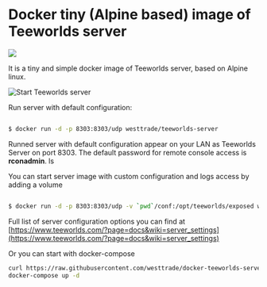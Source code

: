 # Docker tiny (Alpine based) image of Teeworlds server

[![](https://images.microbadger.com/badges/image/westtrade/teeworlds-server.svg)](https://microbadger.com/images/westtrade/teeworlds-server "Get your own image badge on microbadger.com")

It is a tiny and simple docker image of Teeworlds server, based on Alpine linux.

![Start Teeworlds server](https://cdn.rawgit.com/westtrade/teeworlds-server/b211bee6/assets/install.gif)

Run server with default configuration:

```bash

$ docker run -d -p 8303:8303/udp westtrade/teeworlds-server

```

Runned server with default configuration appear on your LAN as Teeworlds Server
on port 8303. The default password for remote console access is **rconadmin**.
ls

You can start server image with custom configuration and logs access by adding a volume

```bash

$ docker run -d -p 8303:8303/udp -v `pwd`/conf:/opt/teeworlds/exposed westtrade/teeworlds-server

```

Full list of server configuration options you can find at [https://www.teeworlds.com/?page=docs&wiki=server_settings](https://www.teeworlds.com/?page=docs&wiki=server_settings)

Or you can start with docker-compose

```bash
curl https://raw.githubusercontent.com/westtrade/docker-teeworlds-server/master/docker-compose.yml > docker-compose.yml
docker-compose up -d
```
